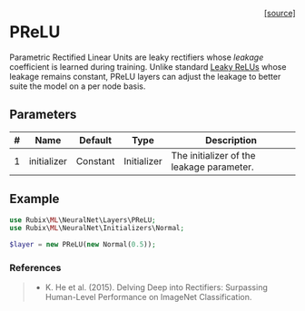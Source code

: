 <span style="float:right;"><a href="https://github.com/RubixML/ML/blob/master/src/NeuralNet/Layers/PReLU.php">[source]</a></span>

# PReLU
Parametric Rectified Linear Units are leaky rectifiers whose *leakage* coefficient is learned during training. Unlike standard [Leaky ReLUs](https://docs.rubixml.com/neural-network/activation-functions/leaky-relu.html) whose leakage remains constant, PReLU layers can adjust the leakage to better suite the model on a per node basis.

## Parameters
| # | Name | Default | Type | Description |
|---|---|---|---|---|
| 1 | initializer | Constant | Initializer | The initializer of the leakage parameter. |

## Example
```php
use Rubix\ML\NeuralNet\Layers\PReLU;
use Rubix\ML\NeuralNet\Initializers\Normal;

$layer = new PReLU(new Normal(0.5));
```

### References
>- K. He et al. (2015). Delving Deep into Rectifiers: Surpassing Human-Level Performance on ImageNet Classification.